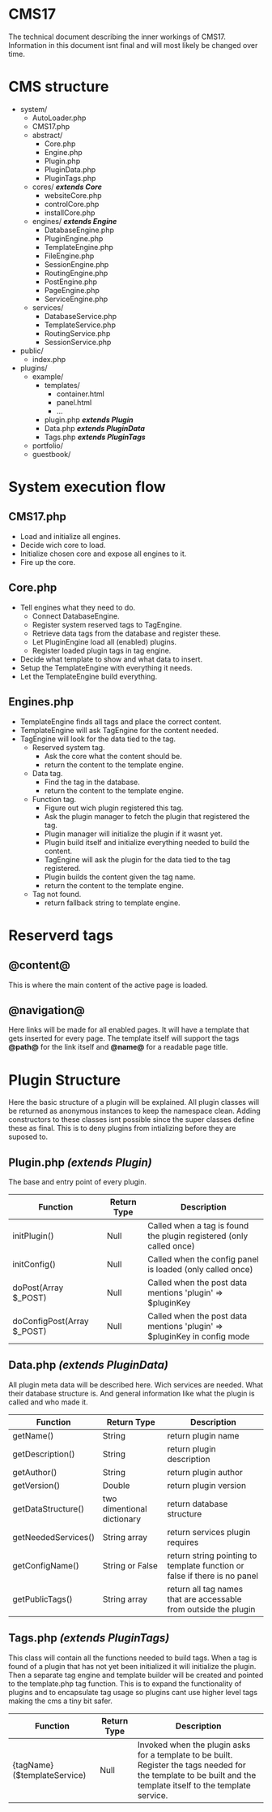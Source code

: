 CMS17
==========

The technical document describing the inner workings of CMS17.
Information in this document isnt final and will most likely be changed over time.



CMS structure
==========
* system/
  * AutoLoader.php
  * CMS17.php
  * abstract/
    * Core.php
    * Engine.php
    * Plugin.php
    * PluginData.php
    * PluginTags.php
  * cores/ **_extends Core_**
    * websiteCore.php
    * controlCore.php
    * installCore.php
  * engines/ **_extends Engine_**
    * DatabaseEngine.php
    * PluginEngine.php
    * TemplateEngine.php
    * FileEngine.php
    * SessionEngine.php
    * RoutingEngine.php
    * PostEngine.php
    * PageEngine.php
    * ServiceEngine.php
  * services/
    * DatabaseService.php
    * TemplateService.php
    * RoutingService.php
    * SessionService.php
* public/
  * index.php
* plugins/
  * example/
    * templates/
      * container.html
      * panel.html
      * ...
    * plugin.php **_extends Plugin_**
    * Data.php **_extends PluginData_**
    * Tags.php **_extends PluginTags_**
  * portfolio/
  * guestbook/

System execution flow
==========

CMS17.php
----------
* Load and initialize all engines.
* Decide wich core to load.
* Initialize chosen core and expose all engines to it.
* Fire up the core.

Core.php
----------
* Tell engines what they need to do.
  * Connect DatabaseEngine.
  * Register system reserved tags to TagEngine.
  * Retrieve data tags from the database and register these.
  * Let PluginEngine load all (enabled) plugins.
  * Register loaded plugin tags in tag engine.
* Decide what template to show and what data to insert.
* Setup the TemplateEngine with everything it needs.
* Let the TemplateEngine build everything.

Engines.php
----------
* TemplateEngine finds all tags and place the correct content.
* TemplateEngine will ask TagEngine for the content needed.
* TagEngine will look for the data tied to the tag.
  * Reserved system tag.
    * Ask the core what the content should be.
    * return the content to the template engine.
  * Data tag.
    * Find the tag in the database.
    * return the content to the template engine.
  * Function tag.
    * Figure out wich plugin registered this tag.
    * Ask the plugin manager to fetch the plugin that registered the tag.
    * Plugin manager will initialize the plugin if it wasnt yet.
    * Plugin build itself and initialize everything needed to build the content.
    * TagEngine will ask the plugin for the data tied to the tag registered.
    * Plugin builds the content given the tag name.
    * return the content to the template engine.
  * Tag not found.
    * return fallback string to template engine.

Reserverd tags
==========
@content@
----------
This is where the main content of the active page is loaded.

@navigation@
----------
Here links will be made for all enabled pages. It will have a template that gets inserted for every page. The template itself will support the tags **@path@** for the link itself and **@name@** for a readable page title.


Plugin Structure
==========
Here the basic structure of a plugin will be explained. All plugin classes will be returned as anonymous instances to keep the namespace clean. Adding constructors to these classes isnt possible since the super classes define these as final. This is to deny plugins from intializing before they are suposed to.

Plugin.php _(extends Plugin)_
-----------
The base and entry point of every plugin.

|Function|Return Type|Description|
|-|-|-|
|initPlugin()|Null|Called when a tag is found the plugin registered (only called once)
|initConfig()|Null|Called when the config panel is loaded (only called once)
|doPost(Array $_POST)|Null|Called when the post data mentions 'plugin' => $pluginKey
|doConfigPost(Array $_POST)|Null|Called when the post data mentions 'plugin' => $pluginKey in config mode

Data.php _(extends PluginData)_
-----------
All plugin meta data will be described here. Wich services are needed. What their database structure is. And general information like what the plugin is called and who made it.

|Function|Return Type|Description|
|-|-|-|
|getName()|String|return plugin name
|getDescription()|String|return plugin description
|getAuthor()|String|return plugin author
|getVersion()|Double|return plugin version
|getDataStructure()|two dimentional dictionary|return database structure
|getNeededServices()|String array|return services plugin requires
|getConfigName()|String or False|return string pointing to template function or false if there is no panel
|getPublicTags()|String array|return all tag names that are accessable from outside the plugin

Tags.php _(extends PluginTags)_
-----------
This class will contain all the functions needed to build tags. When a tag is found of a plugin that has not yet been initialized it will initialize the plugin. Then a separate tag engine and template builder will be created and pointed to the template.php tag function. This is to expand the functionality of plugins and to encapsulate tag usage so plugins cant use higher level tags making the cms a tiny bit safer.

|Function|Return Type|Description|
|-|-|-|
|{tagName}($templateService)|Null|Invoked when the plugin asks for a template to be built. Register the tags needed for the template to be built and the template itself to the template service.

